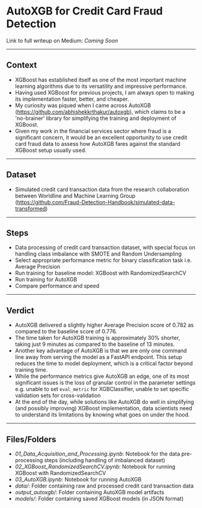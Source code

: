 # AutoXGB for Credit Card Fraud Detection

Link to full writeup on Medium: *Coming Soon*

___
## Context
- XGBoost has established itself as one of the most important machine learning algorithms due to its versatility and impressive performance. 
- Having used XGBoost for previous projects, I am always open to making its implementation faster, better, and cheaper. 
- My curiosity was piqued when I came across AutoXGB (https://github.com/abhishekkrthakur/autoxgb), which claims to be a 'no-brainer' library for simplifying the training and deployment of XGBoost. 
- Given my work in the financial services sector where fraud is a significant concern, it would be an excellent opportunity to use credit card fraud data to assess how AutoXGB fares against the standard XGBoost setup usually used.

___
## Dataset
- Simulated credit card transaction data from the research collaboration between Worldline and Machine Learning Group (https://github.com/Fraud-Detection-Handbook/simulated-data-transformed)

___
## Steps
- Data processing of credit card transaction dataset, with special focus on handling class imbalance with SMOTE and Random Undersampling
- Select appropriate performance metric for binary classification task i.e. Average Precision
- Run training for baseline model: XGBoost with RandomizedSearchCV
- Run training for AutoXGB 
- Compare performance and speed

___
## Verdict
- AutoXGB delivered a slightly higher Average Precision score of 0.782 as compared to the baseline score of 0.776.
- The time taken for AutoXGB training is approximately 30% shorter, taking just 9 minutes as compared to the baseline of 13 minutes.
- Another key advantage of AutoXGB is that we are only one command line away from serving the model as a FastAPI endpoint. This setup reduces the time to model deployment, which is a critical factor beyond training time.
- While the performance metrics give AutoXGB an edge, one of its most significant issues is the loss of granular control in the parameter settings e.g. unable to set `eval_metric` for XGBClassifier, unable to set specific validation sets for cross-validation
- At the end of the day, while solutions like AutoXGB do well in simplifying (and possibly improving) XGBoost implementation, data scientists need to understand its limitations by knowing what goes on under the hood.

___
## Files/Folders
- *01_Data_Acquisition_and_Processing.ipynb*: Notebook for the data pre-processing steps (including handling of imbalanced dataset)
- *02_XGBoost_RandomizedSearchCV.ipynb*: Notebook for running XGBoost with RandomizedSearchCV
- *03_AutoXGB.ipynb*: Notebook for running AutoXGB
- *data/*: Folder containing raw and processed credit card transaction data
- *output_autoxgb/*: Folder containing AutoXGB model artifacts
- *models/*: Folder containing saved XGBoost models (in JSON format)

